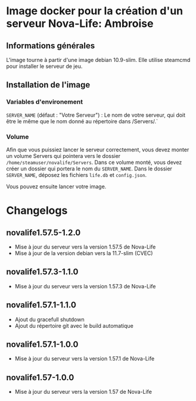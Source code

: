 # Image docker pour la création d'un serveur Nova-Life: Ambroise

## Informations générales
L'image tourne à partir d'une image debian 10.9-slim. Elle utilise steamcmd pour installer le serveur de jeu.

## Installation de l'image
### Variables d'environement
`SERVER_NAME` (défaut : "Votre Serveur") : Le nom de votre serveur, qui doit être le même que le nom donné au répertoire dans /Servers/.` 

### Volume
Afin que vous puissiez lancer le serveur correctement, vous devez monter un volume Servers qui pointera vers le dossier `/home/steamuser/novalife/Servers`.
Dans ce volume monté, vous devez créer un dossier qui portera le nom du `SERVER_NAME`.
Dans le dossier `SERVER_NAME`, déposez les fichiers `life.db` et `config.json`.

Vous pouvez ensuite lancer votre image.

# Changelogs
## novalife1.57.5-1.2.0
- Mise à jour du serveur vers la version 1.57.5 de Nova-Life
- Mise à jour de la version debian vers la 11.7-slim (CVEC)

## novalife1.57.3-1.1.0
- Mise à jour du serveur vers la version 1.57.3 de Nova-Life

## novalife1.57.1-1.1.0
- Ajout du gracefull shutdown
- Ajout du répertoire git avec le build automatique

## novalife1.57.1-1.0.0
- Mise à jour du serveur vers la version 1.57.1 de Nova-Life

## novalife1.57-1.0.0
- Mise à jour du serveur vers la version 1.57 de Nova-Life